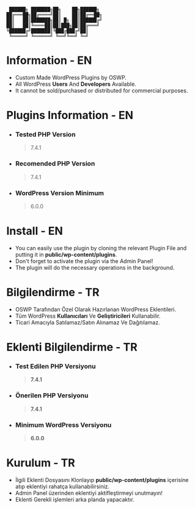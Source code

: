 ```
 ██████╗ ███████╗██╗    ██╗██████╗ 
██╔═══██╗██╔════╝██║    ██║██╔══██╗
██║   ██║███████╗██║ █╗ ██║██████╔╝
██║   ██║╚════██║██║███╗██║██╔═══╝ 
╚██████╔╝███████║╚███╔███╔╝██║     
 ╚═════╝ ╚══════╝ ╚══╝╚══╝ ╚═╝  
```

# Information - EN
- Custom Made WordPress Plugins by OSWP.
- All WordPress **Users** And **Developers** Available.
- It cannot be sold/purchased or distributed for commercial purposes.

# Plugins Information - EN
-
	### Tested PHP Version 
	> 7.4.1
-
	### Recomended PHP Version
	> 7.4.1
-
	### WordPress Version Minimum
	> 6.0.0

# Install - EN
- You can easily use the plugin by cloning the relevant Plugin File and putting it in **public/wp-content/plugins**.
- Don't forget to activate the plugin via the Admin Panel!
- The plugin will do the necessary operations in the background.

# Bilgilendirme - TR
- OSWP Tarafından Özel Olarak Hazırlanan WordPress Eklentileri.
- Tüm WordPress **Kullanıcıları** Ve **Geliştiricileri** Kullanabilir.
- Ticari Amacıyla Satılamaz/Satın Alınamaz Ve Dağıtılamaz.

# Eklenti Bilgilendirme - TR
-
	### Test Edilen PHP Versiyonu 
	>**7.4.1**
-
	### Önerilen PHP Versiyonu
	> **7.4.1**
-
	### Minimum WordPress Versiyonu
	> **6.0.0**

# Kurulum - TR
- İlgili Eklenti Dosyasını Klonlayıp **public/wp-content/plugins** içerisine atıp eklentiyi rahatça kullanabilirsiniz.
- Admin Panel üzerinden eklentiyi aktifleştirmeyi unutmayın!
- Eklenti Gerekli işlemleri arka planda yapacaktır.
